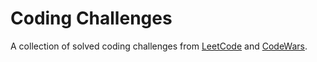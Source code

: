 # Coding Challenges

A collection of solved coding challenges from [LeetCode](https://www.leetcode.com) and [CodeWars](https://www.codewars.com).
